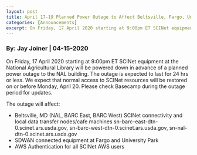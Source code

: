 ```yaml
---
layout: post
title: April 17-19 Planned Power Outage to Affect Beltsville, Fargo, University Park, All AWS Users
categories: [Announcements]
excerpt: On Friday, 17 April 2020 starting at 9:00pm ET SCINet equipment at the National Agricultural Library will be powered down in advance of...
---
```

### By: Jay Joiner  |  04-15-2020 

On Friday, 17 April 2020 starting at 9:00pm ET SCINet equipment at the National Agricultural Library will be powered down in advance of a planned power outage to the NAL building. The outage is expected to last for 24 hrs or less. We expect that normal access to SCINet resources will be restored on or before Monday, April 20. Please check Basecamp during the outage period for updates.

The outage will affect:
* Beltsville, MD (NAL, BARC East, BARC West) SCINet connectivity and local data transfer nodes/cafe machines sn-barc-east-dtn-0.scinet.ars.usda.gov, sn-barc-west-dtn-0.scinet.ars.usda.gov, sn-nal-dtn-0.scinet.ars.usda.gov
* SDWAN connected equipment at Fargo and University Park
* AWS Authentication for all SCINet AWS users
